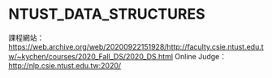 # NTUST_DATA_STRUCTURES
課程網站：https://web.archive.org/web/20200922151928/http://faculty.csie.ntust.edu.tw/~kychen/courses/2020_Fall_DS/2020_DS.html
Online Judge：http://nlp.csie.ntust.edu.tw:2020/

